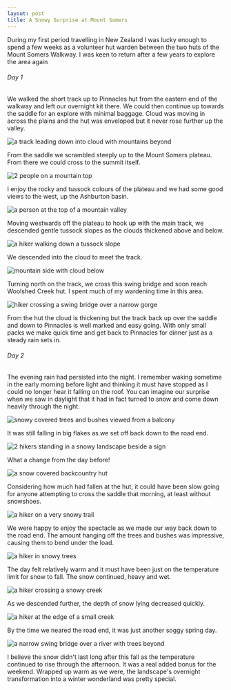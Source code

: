 ```yaml
---
layout: post
title: A Snowy Surprise at Mount Somers
---
```


During my first period travelling in New Zealand I was lucky enough to spend a few weeks as a volunteer hut warden between the two huts of the Mount Somers Walkway. I was keen to return after a few years to explore the area again

###### Day 1 

We walked the short track up to Pinnacles hut from the eastern end of the walkway and left our overnight kit there. We could then continue up towards the saddle for an explore with minimal baggage. Cloud was moving in across the plains and the hut was enveloped but it never rose further up the valley.

![a track leading down into cloud with mountains beyond](/images/adventures/mount_somers_surprise/mount_somers_surprise-01_looking_down_towards_pinnacles_in_cloud-800x600.jpg)

From the saddle we scrambled steeply up to the Mount Somers plateau. From there we could cross to the summit itself.

![2 people on a mountain top](/images/adventures/mount_somers_surprise/mount_somers_surprise-02_mt_somers_summit-800x600.jpg)

I enjoy the rocky and tussock colours of the plateau and we had some good views to the west, up the Ashburton basin.

![a person at the top of a mountain valley](/images/adventures/mount_somers_surprise/mount_somers_surprise-03_coming_off_summit-800x600.jpg)

Moving westwards off the plateau to hook up with the main track, we descended gentle tussock slopes as the clouds thickened above and below.

![a hiker walking down a tussock slope](/images/adventures/mount_somers_surprise/mount_somers_surprise-04_happy_hiker_on_plateau-800x600.jpg)

We descended into the cloud to meet the track.

![mountain side with cloud below](/images/adventures/mount_somers_surprise/mount_somers_surprise-05_sea_of_cloud-800x600.jpg)

Turning north on the track, we cross this swing bridge and soon reach Woolshed Creek hut. I spent much of my wardening time in this area.

![hiker crossing a swing bridge over a narrow gorge](/images/adventures/mount_somers_surprise/mount_somers_surprise-06_swing_bridge-800x600.jpg)

From the hut the cloud is thickening but the track back up over the saddle and down to Pinnacles is well marked and easy going. With only small packs we make quick time and get back to Pinnacles for dinner just as a steady rain sets in.

###### Day 2

The evening rain had persisted into the night. I remember waking sometime in the early morning before light and thinking it must have stopped as I could no longer hear it falling on the roof. You can imagine our surprise when we saw in daylight that it had in fact turned to snow and come down heavily through the night.

![snowy covered trees and bushes viewed from a balcony](/images/adventures/mount_somers_surprise/mount_somers_surprise-07_snow_from_hut-800x600.jpg)

It was still falling in big flakes as we set off back down to the road end.

![2 hikers standing in a snowy landscape beside a sign](/images/adventures/mount_somers_surprise/mount_somers_surprise-08_2_hikers_in_snow-800x600.jpg)

What a change from the day before!

![a snow covered backcountry hut](/images/adventures/mount_somers_surprise/mount_somers_surprise-09_snowy_hut-800x600.jpg)

Considering how much had fallen at the hut, it could have been slow going for anyone attempting to cross the saddle that morning, at least without snowshoes.

![a hiker on a very snowy trail](/images/adventures/mount_somers_surprise/mount_somers_surprise-10_happy_in_snow-800x600.jpg)

We were happy to enjoy the spectacle as we made our way back down to the road end. The amount hanging off the trees and bushes was impressive, causing them to bend under the load.

![a hiker in snowy trees](/images/adventures/mount_somers_surprise/mount_somers_surprise-11_snow_in_trees-800x600.jpg)

The day felt relatively warm and it must have been just on the temperature limit for snow to fall. The snow continued, heavy and wet.

![a hiker crossing a snowy creek](/images/adventures/mount_somers_surprise/mount_somers_surprise-12_snow_on_creek-800x600.jpg)

As we descended further, the depth of snow lying decreased quickly.

![a hiker at the edge of a small creek](/images/adventures/mount_somers_surprise/mount_somers_surprise-13_less_snow_on_creek-800x600.jpg)

By the time we neared the road end, it was just another soggy spring day.

![a narrow swing bridge over a river with trees beyond](/images/adventures/mount_somers_surprise/mount_somers_surprise-14_swing_bridge_no_snow-800x600.jpg)

I believe the snow didn't last long after this fall as the temperature continued to rise through the afternoon. It was a real added bonus for the weekend. Wrapped up warm as we were, the landscape's overnight transformation into a winter wonderland was pretty special.